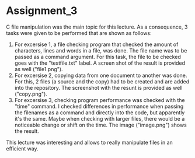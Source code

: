 # Assignment_3
C file manipulation was the main topic for this lecture. As a consequence, 3 tasks were given to be performed that are shown as follows:
  1.  For excersise 1, a file checking program that checked the amount of characters, lines and words in a file, was done. The file name was to be passed as a command         argument. For this task, the file to be checked goes with the "testfile.txt" label. A screen shot of the result is provided as well ("file1.png").
  2.  For excersise 2, copying data from one document to another was done. For this, 2 files (a source and the copy) had to be created and are added into the repository.       The screenshot with the resunt is provided as well ("copy.png").
  3.  For excersise 3, checking program performance was checked with the "time" command. I checked differences in performance when passing the filenames as a command and       directly into the code, but apparently it's the same. Maybe when checking with larger files, there would be a noticeable change or shift on the time. The image           ("image.png") shows the result.
  
This lecture was interesting and allows to really manipulate files in an efficient way.
